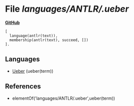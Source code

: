 # File _languages/ANTLR/.ueber_
**[GitHub](https://github.com/softlang/yas/blob/master/languages/ANTLR/.ueber)**
```
[
  language(antlr(text)),
  membership(antlr(text), succeed, [])
].
```

## Languages
* [Ueber](../languages/Ueber.md) (ueber(term))

## References
* elementOf('languages/ANTLR/.ueber',ueber(term))
